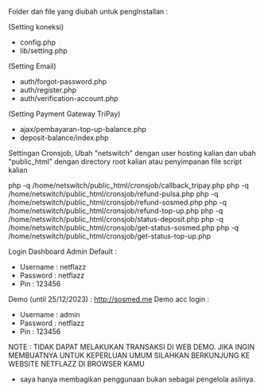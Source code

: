 
Folder dan file yang diubah untuk pengInstallan :

(Setting koneksi)
* config.php
* lib/setting.php

(Setting Email)
* auth/forgot-password.php
* auth/register.php
* auth/verification-account.php

(Setting Payment Gateway TriPay)
* ajax/pembayaran-top-up-balance.php
* deposit-balance/index.php

Settingan Cronsjob, Ubah "netswitch" dengan user hosting kalian dan 
ubah "public_html" dengan directory root kalian atau penyimpanan file script kalian

php -q /home/netswitch/public_html/cronsjob/callback_tripay.php
php -q /home/netswitch/public_html/cronsjob/refund-pulsa.php
php -q /home/netswitch/public_html/cronsjob/refund-sosmed.php
php -q /home/netswitch/public_html/cronsjob/refund-top-up.php
php -q /home/netswitch/public_html/cronsjob/status-deposit.php
php -q /home/netswitch/public_html/cronsjob/get-status-sosmed.php
php -q /home/netswitch/public_html/cronsjob/get-status-top-up.php

Login Dashboard Admin Default :
* Username : netflazz
* Password : netflazz
* Pin      : 123456

Demo (until 25/12/2023) : http://sosmed.me
Demo acc login :
* Username : admin
* Password : netflazz
* Pin : 123456

NOTE : TIDAK DAPAT MELAKUKAN TRANSAKSI DI WEB DEMO. JIKA INGIN MEMBUATNYA UNTUK KEPERLUAN UMUM SILAHKAN BERKUNJUNG KE WEBSITE NETFLAZZ DI BROWSER KAMU
* saya hanya membagikan penggunaan bukan sebagai pengelola aslinya.
